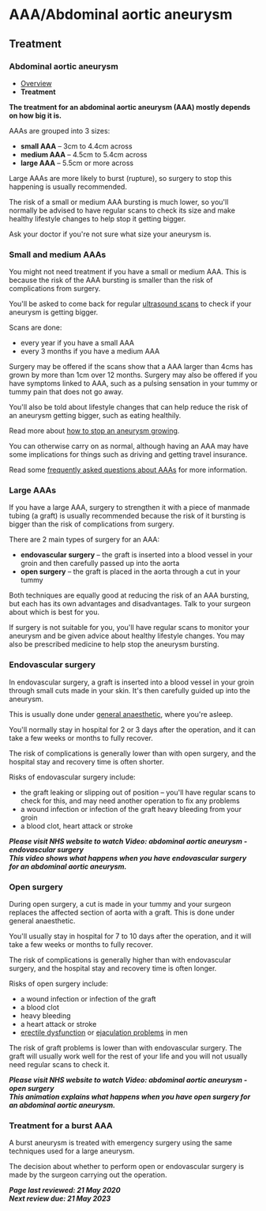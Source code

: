 # AAA/Abdominal aortic aneurysm

## Treatment
### Abdominal aortic aneurysm

- [Overview](abdominal-aortic-aneurysm.md)
- **Treatment**

**The treatment for an abdominal aortic aneurysm (AAA) mostly depends on how big it is.**

AAAs are grouped into 3 sizes:

- **small AAA** – 3cm to 4.4cm across
- **medium AAA** – 4.5cm to 5.4cm across
- **large AAA** – 5.5cm or more across

Large AAAs are more likely to burst (rupture), so surgery to stop this happening is usually recommended.

The risk of a small or medium AAA bursting is much lower, so you'll normally be advised to have regular scans to check its size and make healthy lifestyle changes to help stop it getting bigger.

Ask your doctor if you're not sure what size your aneurysm is.

### Small and medium AAAs

You might not need treatment if you have a small or medium AAA. This is because the risk of the AAA bursting is smaller than the risk of complications from surgery.

You'll be asked to come back for regular [ultrasound scans](ultrasound-scan.md) to check if your aneurysm is getting bigger.

Scans are done:

- every year if you have a small AAA
- every 3 months if you have a medium AAA

Surgery may be offered if the scans show that a AAA larger than 4cms has grown by more than 1cm over 12 months. Surgery may also be offered if you have symptoms linked to AAA, such as a pulsing sensation in your tummy or tummy pain that does not go away.

You'll also be told about lifestyle changes that can help reduce the risk of an aneurysm getting bigger, such as eating healthily.

Read more about [how to stop an aneurysm growing](https://www.nhs.uk/conditions/abdominal-aortic-aneurysm/#prevention).

You can otherwise carry on as normal, although having an AAA may have some implications for things such as driving and getting travel insurance.

Read some [frequently asked questions about AAAs](https://www.nhs.uk/conditions/abdominal-aortic-aneurysm-screening/faqs/) for more information.

### Large AAAs

If you have a large AAA, surgery to strengthen it with a piece of manmade tubing (a graft) is usually recommended because the risk of it bursting is bigger than the risk of complications from surgery.

There are 2 main types of surgery for an AAA:

- **endovascular surgery** – the graft is inserted into a blood vessel in your groin and then carefully passed up into the aorta
- **open surgery** – the graft is placed in the aorta through a cut in your tummy

Both techniques are equally good at reducing the risk of an AAA bursting, but each has its own advantages and disadvantages. Talk to your surgeon about which is best for you.

If surgery is not suitable for you, you'll have regular scans to monitor your aneurysm and be given advice about healthy lifestyle changes. You may also be prescribed medicine to help stop the aneurysm bursting.

### Endovascular surgery

In endovascular surgery, a graft is inserted into a blood vessel in your groin through small cuts made in your skin. It's then carefully guided up into the aneurysm.

This is usually done under [general anaesthetic](https://www.nhs.uk/conditions/general-anaesthesia/), where you're asleep.

You'll normally stay in hospital for 2 or 3 days after the operation, and it can take a few weeks or months to fully recover.

The risk of complications is generally lower than with open surgery, and the hospital stay and recovery time is often shorter.

Risks of endovascular surgery include:

- the graft leaking or slipping out of position – you'll have regular scans to check for this, and may need another operation to fix any problems
- a wound infection or infection of the graft
heavy bleeding from your groin
- a blood clot, heart attack or stroke

***Please visit NHS website to watch Video: abdominal aortic aneurysm - endovascular surgery***  
***This video shows what happens when you have endovascular surgery for an abdominal aortic aneurysm.***

### Open surgery

During open surgery, a cut is made in your tummy and your surgeon replaces the affected section of aorta with a graft. This is done under general anaesthetic.

You'll usually stay in hospital for 7 to 10 days after the operation, and it will take a few weeks or months to fully recover.

The risk of complications is generally higher than with endovascular surgery, and the hospital stay and recovery time is often longer.

Risks of open surgery include:

- a wound infection or infection of the graft
- a blood clot
- heavy bleeding
- a heart attack or stroke
- [erectile dysfunction](https://www.nhs.uk/conditions/erection-problems-erectile-dysfunction/) or [ejaculation problems](https://www.nhs.uk/conditions/ejaculation-problems/) in men

The risk of graft problems is lower than with endovascular surgery. The graft will usually work well for the rest of your life and you will not usually need regular scans to check it.

***Please visit NHS website to watch Video: abdominal aortic aneurysm - open surgery***  
***This animation explains what happens when you have open surgery for an abdominal aortic aneurysm.***

### Treatment for a burst AAA

A burst aneurysm is treated with emergency surgery using the same techniques used for a large aneurysm.

The decision about whether to perform open or endovascular surgery is made by the surgeon carrying out the operation.

***Page last reviewed: 21 May 2020  
Next review due: 21 May 2023***
